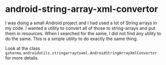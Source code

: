 # android-string-array-xml-convertor

I was doing a small Android project and I had used a lot of String arrays in my code. I wanted a utility to convert all of 
those to string-arrays and put them in resources. When I searched for the same, I did not find any utility to do the same.
This is a simple utility to do exactly the same thing.

Look at the class <code>gsharma.androidutils.stringarraytoxml.AndroidStringArrayXmlConvertor</code> for more details.
